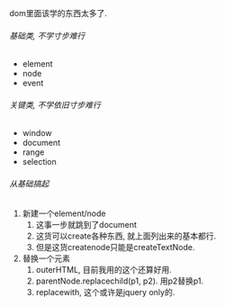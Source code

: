 dom里面该学的东西太多了.

###### 基础类, 不学寸步难行

- element
- node
- event



###### 关键类, 不学依旧寸步难行

- window
- document
- range
- selection

###### 从基础搞起

1. 新建一个element/node
   1. 这事一步就跳到了document
   2. 这货可以create各种东西, 就上面列出来的基本都行.
   3. 但是这货createnode只能是createTextNode.
2. 替换一个元素
   1. outerHTML, 目前我用的这个还算好用.
   2. parentNode.replacechild(p1, p2). 用p2替换p1.
   3. replacewith, 这个或许是jquery only的.